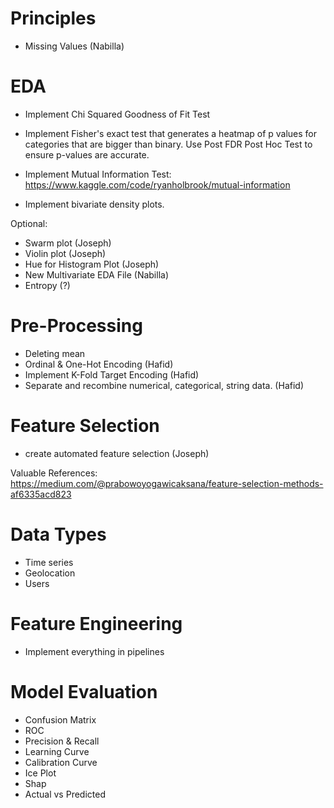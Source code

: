 # Principles

- Missing Values (Nabilla)

# EDA

- Implement Chi Squared Goodness of Fit Test

- Implement Fisher's exact test that generates a heatmap of p values for categories that are bigger than binary. Use Post FDR Post Hoc Test to ensure p-values are accurate.

- Implement Mutual Information Test: https://www.kaggle.com/code/ryanholbrook/mutual-information

- Implement bivariate density plots.

Optional:

- Swarm plot (Joseph)
- Violin plot (Joseph)
- Hue for Histogram Plot (Joseph)
- New Multivariate EDA File (Nabilla)
- Entropy (?)

# Pre-Processing

- Deleting mean
- Ordinal & One-Hot Encoding (Hafid)
- Implement K-Fold Target Encoding (Hafid)
- Separate and recombine numerical, categorical, string data. (Hafid)

# Feature Selection

- create automated feature selection (Joseph)

Valuable References:
https://medium.com/@prabowoyogawicaksana/feature-selection-methods-af6335acd823

# Data Types

- Time series
- Geolocation
- Users

# Feature Engineering

- Implement everything in pipelines

# Model Evaluation

- Confusion Matrix
- ROC
- Precision & Recall
- Learning Curve
- Calibration Curve
- Ice Plot
- Shap
- Actual vs Predicted
